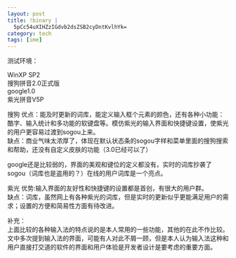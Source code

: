 ```yaml
--- 
layout: post
title: !binary |
  5pCc54uXIHZzIGdvb2dsZSB2cyDntKvlhYk=
category: tech
tags: [ime]
---
```

测试环境：

WinXP SP2  
搜狗拼音2.0正式版  
google1.0  
紫光拼音V5P

搜狗 优点：能及时更新的词库，能定义输入框个元素的颜色，还有各种小功能：酷字、输入统计和多功能的软键盘等。模仿紫光的输入界面和快捷键设置，使紫光的用户更容易过渡到sogou上来。  
缺点：商业气味太浓厚了，体现在默认状态条的sogou字样和菜单里面的搜狗搜索和帮助，还没有自定义皮肤的功能（3.0已经可以了）

google还是比较弱的，界面的美观和键位的定义都没有，实时的词库抄袭了sogou（词库也是盗用的？）在线的用户词库是一个亮点。

紫光 优势:输入界面的友好性和快捷键的设置都是首创，有很大的用户群。  
缺点：词库，虽然网上有各种紫光的词库，但是实时的更新似乎更能满足用户的需求；设置的方便和简易性方面有待改进。

补充：  
上面比较的各种输入法的特点说的是本人常用的一些功能，其他的在此不作比较。  
文中多次提到输入法的界面，可能有人对此不屑一顾，但是本人认为输入法这种和用户直接打交道的软件的界面和用户体验是开发者设计是要考虑的重要方面。
